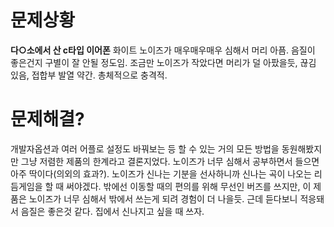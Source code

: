 # 문제상황
**다○소에서 산 c타입 이어폰** 화이트 노이즈가 매우매우매우 심해서 머리 아픔. 음질이 좋은건지 구별이 잘 안될 정도임. 조금만 노이즈가 작았다면 머리가 덜 아팠을듯, 끊김 있음, 접합부 발열 약간. 총체적으로 충격적.

# 문제해결?
개발자옵션과 여러 어플로 설정도 바꿔보는 등 할 수 있는 거의 모든 방법을 동원해봤지만 그냥 저렴한 제품의 한계라고 결론지었다. 노이즈가 너무 심해서 공부하면서 들으면 아주 딱이다(의외의 효과?). 노이즈가 신나는 기분을 선사하니까 신나는 곡이 나오는 리듬게임을 할 때 써야겠다. 밖에선 이동할 때의 편의를 위해 무선인 버즈를 쓰지만, 이 제품은 노이즈가 너무 심해서 밖에서 쓰는게 되려 경험이 더 나을듯. 근데 듣다보니 적응돼서 음질은 좋은것 같다. 집에서 신나지고 싶을 때 쓰자.
